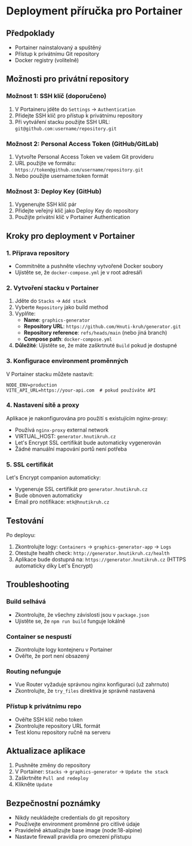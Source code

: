 # Deployment příručka pro Portainer

## Předpoklady
- Portainer nainstalovaný a spuštěný
- Přístup k privátnímu Git repository
- Docker registry (volitelně)

## Možnosti pro privátní repository

### Možnost 1: SSH klíč (doporučeno)
1. V Portaineru jděte do `Settings` → `Authentication`
2. Přidejte SSH klíč pro přístup k privátnímu repository
3. Při vytváření stacku použijte SSH URL: `git@github.com:username/repository.git`

### Možnost 2: Personal Access Token (GitHub/GitLab)
1. Vytvořte Personal Access Token ve vašem Git provideru
2. URL použijte ve formátu: `https://token@github.com/username/repository.git`
3. Nebo použijte username:token formát

### Možnost 3: Deploy Key (GitHub)
1. Vygenerujte SSH klíč pár
2. Přidejte veřejný klíč jako Deploy Key do repository
3. Použijte privátní klíč v Portainer Authentication

## Kroky pro deployment v Portainer

### 1. Příprava repository
- Commitněte a pushněte všechny vytvořené Docker soubory
- Ujistěte se, že `docker-compose.yml` je v root adresáři

### 2. Vytvoření stacku v Portainer
1. Jděte do `Stacks` → `Add stack`
2. Vyberte `Repository` jako build method
3. Vyplňte:
   - **Name**: `graphics-generator`
   - **Repository URL**: `https://github.com/Hnuti-kruh/generator.git`
   - **Repository reference**: `refs/heads/main` (nebo jiná branch)
   - **Compose path**: `docker-compose.yml`
4. **Důležité**: Ujistěte se, že máte zaškrtnuté `Build` pokud je dostupné

### 3. Konfigurace environment proměnných
V Portainer stacku můžete nastavit:
```
NODE_ENV=production
VITE_API_URL=https://your-api.com  # pokud používáte API
```

### 4. Nastavení sítě a proxy
Aplikace je nakonfigurována pro použití s existujícím nginx-proxy:
- Používá `nginx-proxy` external network
- VIRTUAL_HOST: `generator.hnutikruh.cz`
- Let's Encrypt SSL certifikát bude automaticky vygenerován
- Žádné manuální mapování portů není potřeba

### 5. SSL certifikát
Let's Encrypt companion automaticky:
- Vygeneruje SSL certifikát pro `generator.hnutikruh.cz`
- Bude obnoven automaticky
- Email pro notifikace: `mtk@hnutikruh.cz`

## Testování
Po deployu:
1. Zkontrolujte logy: `Containers` → `graphics-generator-app` → `Logs`
2. Otestujte health check: `http://generator.hnutikruh.cz/health`
3. Aplikace bude dostupná na: `https://generator.hnutikruh.cz` (HTTPS automaticky díky Let's Encrypt)

## Troubleshooting

### Build selhává
- Zkontrolujte, že všechny závislosti jsou v `package.json`
- Ujistěte se, že `npm run build` funguje lokálně

### Container se nespustí
- Zkontrolujte logy kontejneru v Portainer
- Ověřte, že port není obsazený

### Routing nefunguje
- Vue Router vyžaduje správnou nginx konfiguraci (už zahrnuto)
- Zkontrolujte, že `try_files` direktiva je správně nastavená

### Přístup k privátnímu repo
- Ověřte SSH klíč nebo token
- Zkontrolujte repository URL formát
- Test klonu repository ručně na serveru

## Aktualizace aplikace
1. Pushněte změny do repository
2. V Portainer: `Stacks` → `graphics-generator` → `Update the stack`
3. Zaškrtněte `Pull and redeploy`
4. Klikněte `Update`

## Bezpečnostní poznámky
- Nikdy neukládejte credentials do git repository
- Používejte environment proměnné pro citlivé údaje
- Pravidelně aktualizujte base image (node:18-alpine)
- Nastavte firewall pravidla pro omezení přístupu
